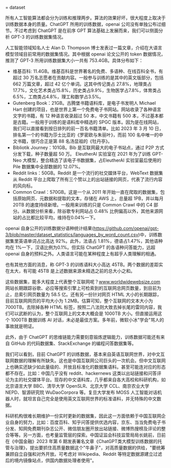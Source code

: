 = dataset

所有人工智能算法都会分为训练和推理两步。算法的效果好坏，很大程度上取决于训练数据本身的质量。ChatGPT 所用的训练数据，openai 公司没有单独公布过细节。不过考虑到 ChatGPT 是在前序 GPT 算法基础上发展而来，我们可以侧面分析 GPT-3 的训练数据集情况。

人工智能领域知名人士 Alan D. Thompson 博士发表过一篇文章，介绍在大语言模型领域目前常用的数据集情况。其中根据 openai 论文公开的 token 数据情况，推测了 GPT-3 所用训练数据集大小一共有 753.4GB。具体分布如下：

* 维基百科: 11.4GB。维基百科是世界著名的免费、多语种、在线百科全书，有超过 30 万名志愿者在贡献内容。一般参与训练的是其中的英文版部分，包括 662 万篇文章，超过 42 亿个单词。这其中传记类占 27.8%，地理类占17.7%，文化艺术类占15.8%，历史类占9.9%，生物医学占7.8%，体育类占6.5%，工商类占4.8%，理工和数学占3.5%。
* Gutenberg Book：21GB。古腾堡书籍语料库，是电子书发明人 Michael Hart 创建的项目，也是世界上第一个免费电子书网站。网站收录了各种语言文字的书籍，有 12 种语言收录超过 50 本，中文书籍有 500 本，不过基本都是古籍。一般用于训练的是语料库中精选的 SPGC 版本。因为是在线网站，我们可以直接看到按日排列的前一百名书籍清单。比如 2023 年 3 月 10 日，排名第一个的书籍为莎士比亚的《罗密欧与朱丽叶》，而前 100 名中唯一的中文书籍，很巧合正是第 88 名汤显祖的《牡丹亭》。
* Bibliotik Journey：101GB。Bib 是互联网最大的电子书站点，通过 P2P 方式分发下载，种子数量超 50 万。 EleutherAI 实验室在 2021 年为了训练 GPT-Neo 大模型，整合精选了该电子书数据集，占EleutherAI 实验室最后使用的 Pile 数据集中全部数据的 12.07%。
* Reddit links：50GB。Reddit 是一个流行的社交媒体平台，WebText 数据集从 Reddit 平台上爬取了所有三个赞以上的出站链接的网页，代表了流行内容的风向标。
* Common Crawl：570GB。这是一个从 2011 年开始一直在爬取的数据集，包括原始网页、元数据和提取的文本，存储在 AWS 上，总量超 1PB，并以每月 20TB 的速度持续新增。一般用来训练的只是 Common Crawl 中的 C4 部分。从数据分析来看，除谷歌专利网站占 0.48% 比例偏高以外，其他来源网站的占比都比较平均，维持在0.04%一下。

openai 自身公开的训练数据分语种统计结果(<https://github.com/openai/gpt-3/blob/master/dataset_statistics/languages_by_word_count.csv>)中，训练数据集里英语单词占比高达 92%。此外，法语占 1.81%，德语占1.47%，其他语种均在 1%一下，汉语比例为0.1%。但实际 ChatGPT 的各语种问答能力，远超 openai 自身的预料之外。人类语言可能在某种程度上有超乎人类理解的相通。

也有其他方面的消息，称 GPT-3 的训练语料大小高达 45TB。两个数据的差距实在太大，有可能 45TB 是上述数据来源未精选之前的总大小之和。

这些数据集，能多大程度上代表整个互联网呢？www.worldwidewebsize.com 网站长期跟踪谷歌、必应等搜索引擎上可检索到的互联网总网页数量，到目前为止，总索引网页数量为 58.5 亿。还有另一份针对网页 HTML 大小的长期跟踪，目前互联网网页的平均大小为 1.2MB。估算可知，整个互联网的文本大小为 7000TB。去除掉各种 HTML 标签，按照二八法则大致去掉长尾的雷同内容，我们可以武断的认为，整个互联网上的文本大概会是 1000TB 大小。但直接运用这个 1000TB 数据训练 AI 对话，未必是最佳方案。多年前，微软小冰"学会"骂人的事故就是明证。

此外，由于 ChatGPT 的思维链能力需要刻意锻炼逻辑能力，训练数据可能还有来自 GitHub 的代码数据集、StackExchange 的编程问答数据集等。

我们可以看到，目前 ChatGPT 的训练数据，基本来自英语互联网世界，对中文互联网数据的理解有所缺失。这也是中国互联网公司巨头的一次机会。但中文互联网上也确实还缺少如此量级的、开放且标准化的数据集语料。甚至可能连对应的形态都不存在。比如：中国几乎没有 reddit、hackernews 这类以出站链接和问答评论为主的社交媒体平台。现存的中文语料库，几乎都来自各大高校和科研机构，如北京语言大学 BBC、清华大学 OpenSLR、北京大学 CCL、南京农业大学 NEPD、智源研究院 WuDaoCorpora 等。复旦大学发布 MOSS 人工智能对话机器人时，就坦言自己完全是使用英文互联网世界的标准语料，并无特殊的中文数据。

科研机构很难长期维护一份实时更新的数据集，因此这一方面依赖于中国互联网企业自身的努力，比如：百度百科、知乎问答提供优选内容，京东、当当免费电子书分发、知网免费期刊杂志公开、微信朋友圈开放出站链接、微博热搜榜及评论的整合等等。另一方面，也考量监管层的探索。中国证监会科技监管局局长姚前，日前在《中国金融》2023 年第 6 期发表署名文章《ChatGPT类大模型训练数据的托管与治理》，提出要抓住高质量数据这个"牛鼻子"，对高质量数据的供给，"要统筹兼顾自立自强和对外开放。可考虑对 Wikipedia、Reddit 等特定数据源建立过滤后的境内镜像站点，供国内数据处理者使用"。


